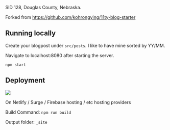 SID 128, Douglas County, Nebraska.

Forked from https://github.com/kohrongying/11ty-blog-starter

## Running locally

Create your blogpost under `src/posts`. I like to have mine sorted by YY/MM.

Navigate to localhost:8080 after starting the server.
```
npm start
```

## Deployment
[<img src="https://www.netlify.com/img/deploy/button.svg" />](
https://app.netlify.com/start/deploy?repository=https://github.com/kohrongying/11ty-blog-starter)

On Netlify / Surge / Firebase hosting / etc hosting providers

Build Command: `npm run build`

Output folder: `_site`
